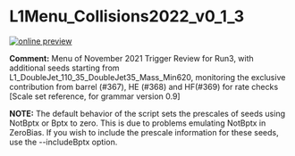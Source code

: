 # L1Menu_Collisions2022_v0_1_3

[![online preview](https://img.shields.io/badge/Online%20preview-click%20here-blue)](https://htmlpreview.github.io/?https://github.com/caruta/L1MenuRun3/blob/master/development/L1Menu_Collisions2022_v0_1_3/L1Menu_Collisions2022_v0_1_3.html)

**Comment:** Menu of November 2021 Trigger Review for Run3, with additional seeds starting from L1_DoubleJet_110_35_DoubleJet35_Mass_Min620, monitoring the exclusive contribution from barrel (#367), HE (#368) and HF(#369) for rate checks [Scale set reference, for grammar version 0.9]

**NOTE:** The default behavior of the script sets the prescales of seeds using NotBptx or Bptx to zero. This is due to problems emulating NotBptx in ZeroBias. If you wish to include the prescale information for these seeds, use the --includeBptx option.
